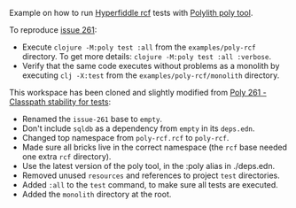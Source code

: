 
Example on how to run [Hyperfiddle rcf](https://github.com/hyperfiddle/rcf) tests with [Polylith poly tool](https://polylith.gitbook.io/poly/).

To reproduce [issue 261](https://github.com/polyfy/polylith/issues/261):
* Execute `clojure -M:poly test :all` from the `examples/poly-rcf` directory. To get more details: `clojure -M:poly test :all :verbose`.
* Verify that the same code executes without problems as a monolith by executing `clj -X:test` from the `examples/poly-rcf/monolith` directory.

This workspace has been cloned and slightly modified from [Poly 261 - Classpath stability for tests](https://github.com/ieugen/poly-rcf/pull/1):
* Renamed the `issue-261` base to `empty`.
* Don't include `sqldb` as a dependency from `empty` in its `deps.edn`.
* Changed top namespace from `poly-rcf.rcf` to `poly-rcf`.
* Made sure all bricks live in the correct namespace (the `rcf` base needed one extra `rcf` directory).
* Use the latest version of the poly tool, in the :poly alias in ./deps.edn.
* Removed unused `resources` and references to project `test` directories.
* Added `:all` to the `test` command, to make sure all tests are executed.
* Added the `monolith` directory at the root.
